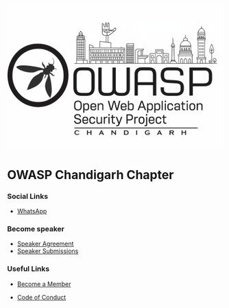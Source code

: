 <!--### Chapter Information
* Chapter Region -->


![OWASP Chandigarh Chapter](assets/images/web.png)
# OWASP Chandigarh Chapter

### Social Links

* [WhatsApp](https://chat.whatsapp.com/CWCx8HZlAHt2A9WDWNfwzE)
 
### Become speaker

* [Speaker Agreement](https://www.owasp.org/index.php/Speaker_Agreement)
* [Speaker Submissions](https://forms.gle/NdaxW7s1cshAPjXw9)

### Useful Links
* [Become a Member](https://www.owasp.org/index.php/Membership)

* [Code of Conduct](https://www.owasp.org/index.php/Governance/Conference_Policies)
